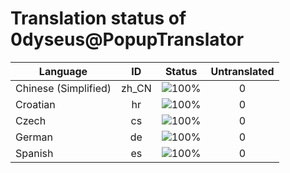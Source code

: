 # Translation status of 0dyseus@PopupTranslator

Language | ID | Status | Untranslated
---------|:--:|:------:|:-----------:
Chinese (Simplified) | zh_CN | ![100%](http://progressed.io/bar/100) | 0
Croatian | hr | ![100%](http://progressed.io/bar/100) | 0
Czech | cs | ![100%](http://progressed.io/bar/100) | 0
German | de | ![100%](http://progressed.io/bar/100) | 0
Spanish | es | ![100%](http://progressed.io/bar/100) | 0
